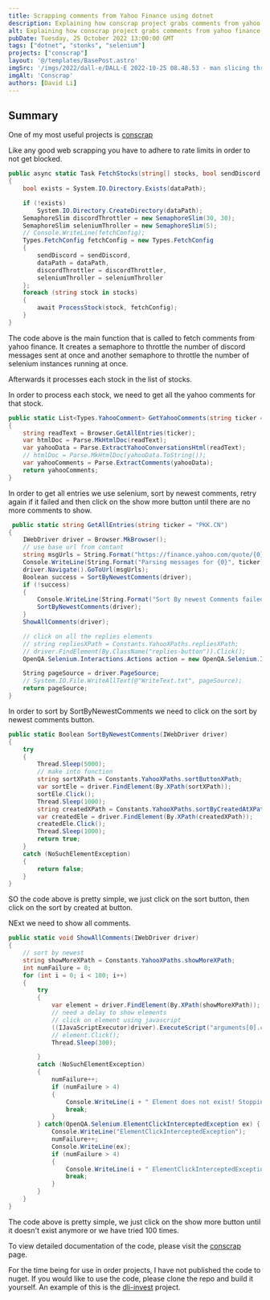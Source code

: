 ```yaml
---
title: Scrapping comments from Yahoo Finance using dotnet
description: Explaining how conscrap project grabs comments from yahoo finance using selenium. 
alt: Explaining how conscrap project grabs comments from yahoo finance using selenium.
pubDate: Tuesday, 25 October 2022 13:00:00 GMT
tags: ["dotnet", "stonks", "selenium"]
projects: ["conscrap"]
layout: '@/templates/BasePost.astro'
imgSrc: '/imgs/2022/dall-e/DALL·E 2022-10-25 08.48.53 - man slicing through a bench with a katana.png'
imgAlt: 'Conscrap'
authors: [David Li]
---
```


## Summary

One of my most useful projects is [conscrap](https://github.com/dli-invest/conscrap)

Like any good web scrapping you have to adhere to rate limits in order to not get blocked.

```csharp
public async static Task FetchStocks(string[] stocks, bool sendDiscord = true, string dataPath = "data")
{
    bool exists = System.IO.Directory.Exists(dataPath);

    if (!exists)
        System.IO.Directory.CreateDirectory(dataPath);
    SemaphoreSlim discordThrottler = new SemaphoreSlim(30, 30);
    SemaphoreSlim seleniumThroller = new SemaphoreSlim(5);
    // Console.WriteLine(fetchConfig);
    Types.FetchConfig fetchConfig = new Types.FetchConfig
    {
        sendDiscord = sendDiscord,
        dataPath = dataPath,
        discordThrottler = discordThrottler,
        seleniumThroller = seleniumThroller
    };
    foreach (string stock in stocks)
    {
        await ProcessStock(stock, fetchConfig);
    }
}
```

The code above is the main function that is called to fetch comments from yahoo finance. It creates a semaphore to throttle the number of discord messages sent at once and another semaphore to throttle the number of selenium instances running at once.

Afterwards it processes each stock in the list of stocks.

In order to process each stock, we need to get all the yahoo comments for that stock.

```csharp
public static List<Types.YahooComment> GetYahooComments(string ticker = "ACT.CN")
{
    string readText = Browser.GetAllEntries(ticker);
    var htmlDoc = Parse.MkHtmlDoc(readText);
    var yahooData = Parse.ExtractYahooConversationsHtml(readText);
    // htmlDoc = Parse.MkHtmlDoc(yahooData.ToString());
    var yahooComments = Parse.ExtractComments(yahooData);
    return yahooComments;
}
```

In order to get all entries we use selenium, sort by newest comments, retry again if it failed and then click on the show more button until there are no more comments to show.

```csharp
 public static string GetAllEntries(string ticker = "PKK.CN")
{
    IWebDriver driver = Browser.MkBrowser();
    // use base url from contant
    string msgUrls = String.Format("https://finance.yahoo.com/quote/{0}/community?p={0}", ticker);
    Console.WriteLine(String.Format("Parsing messages for {0}", ticker));
    driver.Navigate().GoToUrl(msgUrls);
    Boolean success = SortByNewestComments(driver);
    if (!success) 
    {
        Console.WriteLine(String.Format("Sort By newest Comments failed for {0}", ticker));
        SortByNewestComments(driver);
    }
    ShowAllComments(driver);

    // click on all the replies elements
    // string repliesXPath = Constants.YahooXPaths.repliesXPath;
    // driver.FindElement(By.ClassName("replies-button")).Click();
    OpenQA.Selenium.Interactions.Actions action = new OpenQA.Selenium.Interactions.Actions(driver);

    String pageSource = driver.PageSource;
    // System.IO.File.WriteAllText(@"WriteText.txt", pageSource);
    return pageSource;
}
```

In order to sort by SortByNewestComments we need to click on the sort by newest comments button.

```csharp
public static Boolean SortByNewestComments(IWebDriver driver)
{
    try
    {
        Thread.Sleep(5000);
        // make into function
        string sortXPath = Constants.YahooXPaths.sortButtonXPath;
        var sortEle = driver.FindElement(By.XPath(sortXPath));
        sortEle.Click();
        Thread.Sleep(1000);
        string createdXPath = Constants.YahooXPaths.sortByCreatedAtXPath;
        var createdEle = driver.FindElement(By.XPath(createdXPath));
        createdEle.Click();
        Thread.Sleep(1000);
        return true;
    }
    catch (NoSuchElementException)
    {
        return false;
    }
}
```

SO the code above is pretty simple, we just click on the sort button, then click on the sort by created at button.


NExt we need to show all comments.

```csharp
public static void ShowAllComments(IWebDriver driver)
{
    // sort by newest
    string showMoreXPath = Constants.YahooXPaths.showMoreXPath;
    int numFailure = 0;
    for (int i = 0; i < 100; i++)
    {
        try
        {
            var element = driver.FindElement(By.XPath(showMoreXPath));
            // need a delay to show elements
            // click on element using javascript
            ((IJavaScriptExecutor)driver).ExecuteScript("arguments[0].click();", element);
            // element.Click();
            Thread.Sleep(300);

        }
        catch (NoSuchElementException)
        {
            numFailure++;
            if (numFailure > 4)
            {
                Console.WriteLine(i + " Element does not exist! Stopping Loop");
                break;
            }
        } catch(OpenQA.Selenium.ElementClickInterceptedException ex) {
            Console.WriteLine("ElementClickInterceptedException");
            numFailure++;
            Console.WriteLine(ex);
            if (numFailure > 4)
            {
                Console.WriteLine(i + " ElementClickInterceptedException! Stopping Loop");
                break;
            }
        }
    }
}
```

The code above is pretty simple, we just click on the show more button until it doesn't exist anymore or we have tried 100 times.

To view detailed documentation of the code, please visit the [conscrap](https://dli-invest.github.io/conscrap) page.

For the time being for use in order projects, I have not published the code to nuget. If you would like to use the code, please clone the repo and build it yourself. An example of this is the [dli-invest](https://github.com/dli-invest/stonk_reports) project.